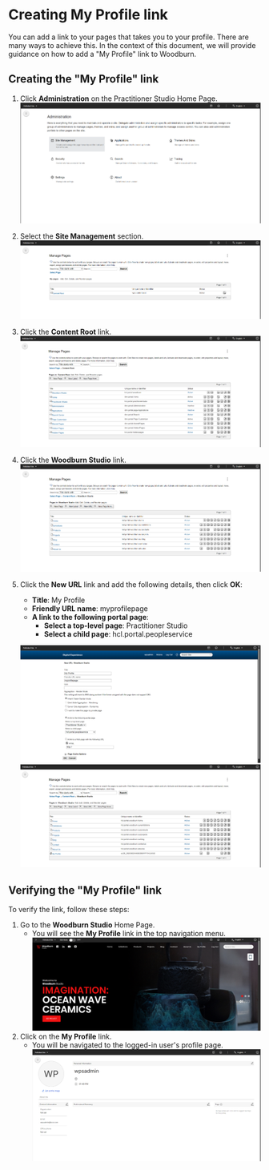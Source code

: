 
# Creating My Profile link

You can add a link to your pages that takes you to your profile. There are many ways to achieve this. In the context of this document, we will provide guidance on how to add a "My Profile" link to Woodburn.


## Creating the "My Profile" link

1. Click **Administration** on the Practitioner Studio Home Page.
    ![Administration Page](./img/my-profile-administration-page.png)
2. Select the **Site Management** section.
    ![Site Management Section](./img/my-profile-site-management-page.png)
3. Click the **Content Root** link.
    ![Content Root Section](./img/my-profile-content-root-page.png)
4. Click the **Woodburn Studio** link.
    ![Woodburn Studio Section](./img/my-profile-woodburn-studio-page.png)
5. Click the **New URL** link and add the following details, then click **OK**:
    - **Title**: My Profile
    - **Friendly URL name**: myprofilepage
    - **A link to the following portal page**:
        - **Select a top-level page**: Practitioner Studio
        - **Select a child page**: hcl.portal.peopleservice

    ![New URL Section](./img/my-profile-new-url-page.png)
    ![Woodburn Studio Section](./img/my-profile-link-added.png)

## Verifying the "My Profile" link

To verify the link, follow these steps:

1. Go to the **Woodburn Studio** Home Page.
    - You will see the **My Profile** link in the top navigation menu.
      ![My Profile Link](./img/my-profile-link-on-woodburn-studio-page.png)
2. Click on the **My Profile** link.
    - You will be navigated to the logged-in user's profile page.
      ![My Profile Page](./img/my-profile-user-profile-page.png)

